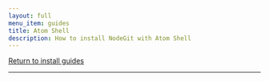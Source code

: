 ```yaml
---
layout: full
menu_item: guides
title: Atom Shell
description: How to install NodeGit with Atom Shell
---
```


[Return to install guides](../)

* * *
